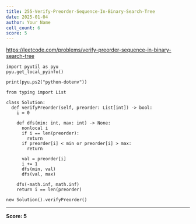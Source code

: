 ```yaml
---
title: 255-Verify-Preorder-Sequence-In-Binary-Search-Tree
date: 2025-01-04
author: Your Name
cell_count: 6
score: 5
---
```


https://leetcode.com/problems/verify-preorder-sequence-in-binary-search-tree


```
import pyutil as pyu
pyu.get_local_pyinfo()
```


```
print(pyu.ps2("python-dotenv"))
```


```
from typing import List
```


```
class Solution:
  def verifyPreorder(self, preorder: List[int]) -> bool:
    i = 0

    def dfs(min: int, max: int) -> None:
      nonlocal i
      if i == len(preorder):
        return
      if preorder[i] < min or preorder[i] > max:
        return

      val = preorder[i]
      i += 1
      dfs(min, val)
      dfs(val, max)

    dfs(-math.inf, math.inf)
    return i == len(preorder)
```


```
new Solution().verifyPreorder()
```


---
**Score: 5**